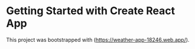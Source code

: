 # Getting Started with Create React App

This project was bootstrapped with (https://weather-app-18246.web.app/).


